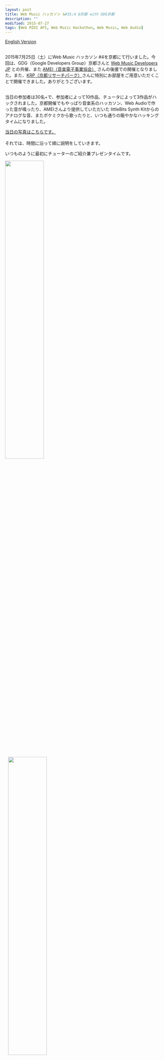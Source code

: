 ```yaml
---
layout: post
title: Web Music ハッカソン &#35;4 @京都 with GDG京都
description: ""
modified: 2015-07-27
tags: [Web MIDI API, Web Music Hackathon, Web Music, Web Audio]
---
```

<div> </div>
<a href="/blog/2015/07/27/webmusic-hackathon-kyoto-en.html">English Version</a><br>
<br>


2015年7月25日（土）にWeb Music ハッカソン #4を京都にて行いました。今回は、GDG（Google Developers Group）京都さんと <a href="https://groups.google.com/forum/#!forum/web-music-developers-jp" target="_blank">Web Music Developers JP</a> との共催、また <a href="http://amei.or.jp/" target="_blanl">AMEI（音楽電子事業協会）</a> さんの後援での開催となりました。また、<a href="https://www.krp.co.jp/" target="_blank">KRP（京都リサーチパーク）</a>さんに特別にお部屋をご用意いただくことで開催できました。ありがとうございます。<br>
<br>

当日の参加者は30名+で、参加者によって10作品、チュータによって3作品がハックされました。京都開催でもやっぱり音楽系のハッカソン、Web Audioで作った音が鳴ったり、AMEIさんより提供していただいた littleBits Synth Kitからのアナログな音、またポケミクから歌ったりと、いつも通りの賑やかなハッキングタイムになりました。

<a href="https://plus.google.com/events/gallery/ccabrg04tjnd49scbutbojq3hv4" target="_blank">当日の写真はこちらです。</a>
<br>
<br>
それでは、時間に沿って順に説明をしていきます。<br>

いつものように最初にチューターのご紹介兼プレゼンタイムです。<br>

<div class="post-image-center">
  <img src="{{ site.url }}/images/2015/07/20150725-webmusic-hackathon-kyoto-01.jpg" width="50%">
  <img src="{{ site.url }}/images/2015/07/20150725-webmusic-hackathon-kyoto-02.jpg" width="50%" style="margin-left:10px;">
</div>
<div class="post-image-center">
  <img src="{{ site.url }}/images/2015/07/20150725-webmusic-hackathon-kyoto-03.png" width="50%">
</div>


<a href="//twitter.com/g200kg" target="_blank">@g200kg</a>さん、<a href="//twitter.com/aike1000" target="_blank">@aike1000</a>さん、<a href="https://www.twitter.com/sascacci" target="_blank">@sascacci</a>さんからデモを動かしながらの説明をしていただきました。
ここで@aike1000さんがiPhoneから何やらスライドを操作してるっぽいな〜、と思っていたらMIDI over Bluetooth LEとWeb MIDI APIを組合せて操作していたとのことで、公開をしてくださいました。 

<div class="post-image-center">
<blockquote class="twitter-tweet" data-lang="en"><p lang="ja" dir="ltr">Web Music ハッカソン #4 @京都 おつかれさまでした。今日使ったMIDIでプレゼンめくるリモコンアプリはこれ。現状はWeb MIDI Browserが必須かも。<a href="https://t.co/lafd44wTtO">https://t.co/lafd44wTtO</a><a href="https://twitter.com/hashtag/webmusic?src=hash&amp;ref_src=twsrc%5Etfw">#webmusic</a> <a href="https://twitter.com/hashtag/webmusicjp?src=hash&amp;ref_src=twsrc%5Etfw">#webmusicjp</a></p>&mdash; aike (@aike1000) <a href="https://twitter.com/aike1000/status/624942651343671297?ref_src=twsrc%5Etfw">July 25, 2015</a></blockquote>
<script async src="https://platform.twitter.com/widgets.js" charset="utf-8"></script>
</div>

この後グループ分けを行いました。ハッカソン申込時に参加者の皆様から記入いただいた内容を元に「コミュニケーション」、「ハードウェア連携」、「エミュレーション」、「グラフィックス」、「Web API連携」、「ライブラリ作成」、「初心者」の7つのテーマでグループ分けを行い、そのグループ内で会話をしてハックするアプリケーションを決めハッキングタイムに入っていただきました。

<div class="post-image-center">
  <img src="{{ site.url }}/images/2015/07/20150725-webmusic-hackathon-kyoto-04.jpg" width="80%">
</div>
<div class="post-image-center">
ハッキング中の様子
</div>

グループ分けの結果、5つのテーマに分類が最終的に残りました。

- エミュレーション（既存のモノをWebAudio化）
- ハードウェア連携
- グラフィックス連携
- コミュニュケーション
- 初心者

そして、5時間以上に及ぶハッキングタイムは終了し、16:30を迎えたところで発表時間になりました。この段階で、実はどのチームからも「もう少し時間が欲しい・・・」という声が聞こえてきていたものの、心を鬼にしてハッキング打切りとさせていただきました。<br>
<br>
ちなみに今回初心者向けにGoogleさんのCodelabのFormatで教材も用意しました。

- <a href="http://webmusicdevelopers.appspot.com/codelabs/webaudio/index.html" target="_blank">Codelab: Web Audio</a>
- <a href="http://webmusicdevelopers.appspot.com/codelabs/x-webmidi/index.html">Codelab: Web MIDI</a>

それでは、発表された作品を1つ1つ紹介していきます。

## エミュレーション

### Reaktorのようなもの
by <a href="https://twitter.com/fukuroder" targt="_blank">@fukuroder</a>

<div class="post-image-center">
  <img src="{{ site.url }}/images/2015/07/20150725-webmusic-hackathon-kyoto-fukuroder.jpg" width="90%">
</div>

GUIでモジュールを組合わせることで、音響合成・音響効果をつけることのできるソフトウェアReaktorをWebブラウザ上で実現したものになります。合成をする機能に加えて、作成した環境をURLで共有できる機能が実装されていました。
<br>
<a href="http://fukuroder.sakura.ne.jp/z-1" target="_blank">アプリはこちら</a>


### チューナー
by <a href="//twitter.com/moutend" target="_blank">@moutend</a>
<div class="post-image-center">
  <img src="{{ site.url }}/images/2015/07/20150725-webmusic-hackathon-kyoto-tuner.jpg" width="90%">
</div>

ギター用のチューナです。@moutendさんは「既存のハードウェアのチューナーは見づらい」ということで、ブラウザ上に大きな文字と、音でどの音とチューニングをしているかが分かるようにした、というアプリケーションです。ノートの右側の数値は「◯◯セントズレています」という意味だそうです。まだバグもあるとのことでした。


## ハードウェア連携

### ScriptProcessorとiPhoneの加速度センサを用いたシンセ
by Masaki Ono
<div class="post-image-center">
  <img src="{{ site.url }}/images/2015/07/20150725-webmusic-hackathon-kyoto-sendor.jpg" width="90%">
</div>
オシレータシンクをScriptProcessorで実装したという作品です。それに加えてiPhoneの加速度センサで得た周期を、音源の周波数を合わせるという機能もついていました。写真はiPhoneを振っています。（速すぎてiPhoneが見えませんが、、、）


### GamePad to MIDI by MK
by Kaki
<div class="post-image-center">
  <img src="{{ site.url }}/images/2015/07/20150725-webmusic-hackathon-kyoto-guitar.jpg" width="90%">
</div>
Gamepadの入力（Gamepad APIを利用）をMIDIに変換して、MIDI音源（Roland JD-Xi）を鳴らします。ピッチベンドがダウンしかできないそうです。

### Little Miku
by M.Kosuga
<div class="post-image-center">
  <img src="{{ site.url }}/images/2015/07/20150725-webmusic-hackathon-kyoto-littlebits-miku.jpg" width="90%">
</div>
littleBitsからの出力をブラウザで仲介してポケミクと連携するアプリケーションです。littleBitsからの信号をブラウザ受けて500ms毎にカウントして音程決定してそのMIDIメッセージをポケミクに送り演奏します。

### Leap Mothin to Audio
by <a href="//twitter.com/hiroqn" target="_blank">@hiroqn</a>, <a href="//twitter.com/sankichi92" target="_blank">@sankichi92</a>
<div class="post-image-center">
  <img src="{{ site.url }}/images/2015/07/20150725-webmusic-hackathon-kyoto-leapmotion.jpg" width="90%">
</div>
クロスプラットフォームデスクトップアプリケーションエンジンのElectronを使った楽器です。UIはありませんが、Leapmotionからの入力を使いWeb Audioでつくたシンセを鳴らします。ジェスチャでFilterが変わるというとこも実装がされていていました。

### Scratch
by kaisei, yokmama
<div class="post-image-center">
  <img src="{{ site.url }}/images/2015/07/20150725-webmusic-hackathon-kyoto-scratch.jpg" width="90%">
</div>
ゾンビを倒していくというゲームです。MIDIデバイスからの入力をWebSocketを使ってScratch側に渡してゾンビのパターン・数が変わるという仕組みになっています。Web Music ハッカソン史上初の親子での参加です。お子さんがゲームで登場する絵を描かれました。


## グラフィックス連携

### ドット絵シーケンサ
by <a href="//twitter.com/ussy9" target="_blank">@ussy9</a>、<a href="//twitter.com/_likr" target="_blank">@_likr</a>、<a href="https://github.com/pastelInc" target="_blank">pastelInc</a>、<a href="//twitter.com/armorik83" target="_blank">@armorik83</a>
<div class="post-image-center">
  <img src="{{ site.url }}/images/2015/07/20150725-webmusic-hackathon-kyoto-graphic.jpg" width="90%">
</div>
ドットを使ったシーケンサを使って、多人数でリアルタイムに入力を反映させて音楽を作り、それをそのシーケンス情報を映像（画面左上の球体）に表現するというアプリケーションです。（写真は発表中にリアルタイムに動かず四苦八苦しているところ。発表の中継で使っていたアクセスポイントとデモの時に使ったアクセスポイントが同じだった為かもしれません、、、すみませんでした）<br>
単純にドットで入力したシーケンスを演奏するだけでなく、演奏にはモードがあり自動で短調、長調、ブルース等にスケールを変えることができる。技術的にはWeb MIDIをはじめ、AngularJS、Firebase、SVG、WebGLが使われていた。<br>
ハッカソン終了後にうらばなしのスライドのを公開してくださいました。<br>
<br>
<div class="post-image-center">
<script async class="speakerdeck-embed" data-id="c396c1fd40214eaca383aad6716a3bb5" data-ratio="1.33333333333333" src="//speakerdeck.com/assets/embed.js"></script>
</div>

## コミュニケーション

### Distributed Sequencer
by <a href="https://twitter.com/mohayonao" target="_blank">@mohayonao</a>, <a href="https://twitter.com/esperia09" target="_blank">@esperia09</a>, <a href="https://twitter.com/isocoda" target="_blank">@isocoda</a>, <a href="https://twitter.com/yasuraok" target="_blank">@yasuraok</a>
<div class="post-image-center">
  <img src="{{ site.url }}/images/2015/07/20150725-webmusic-hackathon-kyoto-ditributed-sequencer.jpg" width="90%">
</div>
1台のサーバ複数台の音が出るクラアンとを接続されていて、サーバからのメッセージによってクライアントが鳴る、というアプリケーションです。発表の中継で使っていたアクセスポイントとデモの時に使ったアクセスポイントが同じだった為か複数台を接続してのデモが出きずですみませんでした。<br>
ハッカソン終了後に詳細な内容のブログを書いてくださいました。<br>

<div class="post-image-center">
<blockquote class="twitter-tweet" data-lang="en"><p lang="ja" dir="ltr">はてなブログに投稿しました <a href="https://twitter.com/hashtag/%E3%81%AF%E3%81%A6%E3%81%AA%E3%83%96%E3%83%AD%E3%82%B0?src=hash&amp;ref_src=twsrc%5Etfw">#はてなブログ</a><br>Web Music ハッカソン で Tシャツ をもらいました - 音の鳴るブログ<a href="http://t.co/ZWlwJ6rJ0N">http://t.co/ZWlwJ6rJ0N</a> <a href="http://t.co/JSEpigNdx1">pic.twitter.com/JSEpigNdx1</a></p>&mdash; モハヨナオ (@mohayonao) <a href="https://twitter.com/mohayonao/status/625486262770601984?ref_src=twsrc%5Etfw">July 27, 2015</a></blockquote>
<script async src="https://platform.twitter.com/widgets.js" charset="utf-8"></script>
</div>


## 初心者

### はじめてのWeb MIDI API
by <a href="//twitter.com/kubotaku1119" target="_blank">@kubotaku1119</a>
<div class="post-image-center">
  <img src="{{ site.url }}/images/2015/07/20150725-webmusic-hackathon-kyoto-evy1.jpg" width="90%">
</div>
初心者でもこんなに簡単にできますよ、というところを発表してくれました。


## チューター

### Foot Drum
by <a href="//twitter.com/sascacci" target="_blank">@sascacci</a>
<div class="post-image-center">
  <img src="{{ site.url }}/images/2015/07/20150725-webmusic-hackathon-kyoto-foot-drum.jpg" width="90%">
</div>
KORG CLIPHIT（クリップ型のトリガーをつけた物が打楽器になってしまう楽器）のトリガーとRoland TM-2（ハイブリッドドラム向け音源）を使ったアプリケーションです。足にトリガーを取付け、それによって音を出し、さらにブラウザ側に映像を表示することができます。「メーカとしては他社製品と混同して使う場合は自己責任でお願いします」との一言で会場からは笑いが起こりました。


### 演奏するリズムマシン
by <a href="//twitter.com/aike1000" target="_blank">@aike1000</a>
<div class="post-image-center">
  <img src="{{ site.url }}/images/2015/07/20150725-webmusic-hackathon-kyoto-rhythm-machine.jpg" width="90%">
</div>
直線ではなく、円周上に音源を配置するリズムマシンです。波形も円周上に表示されます。直線のリズムのループを直感的に表したリズムマシンです。

### LiveBeats MIDI Plugin
by <a href="//twitter.com/g200kg" target="_blank">@g200kg</a>
<div class="post-image-center">
  <img src="{{ site.url }}/images/2015/07/20150725-webmusic-hackathon-kyoto-live-beats.jpg" width="90%">
</div>
コマンドで音楽を創っていくLiveBeatsにMIDI入力を追加して、MIDIデバイスをギターのように構えて演奏していまいます。 <br>
<br>
全ての発表終了後に「アイデア」、「技術」、「完成度」の基準でチューター並びにスタッフで採点を行い以下の3チームを表彰させていただきました。どの作品も技術的にも、完成度的にもとても高く甲乙つけがたい状況で大変悩みましたが、以下の3つを表彰させていただきました。 <br>

- **Scratch** by kaisei, yokmama：親子での絵とプログラムのコラボレーションとお子さんが挑戦されていた姿を評価させていただきました。
- **ドット絵シーケンサ** by @ussy9、@_likr、pastelInc、@armorik83：たくさんの技術を取り入れながらも、多人数でのリアルタイム入力シーケンサ、スケール自動変換機能が実装されていて、3つの基準全てを高く評価させていただきました。
- **Distributed Sequencer** by @mohayonao, @esperia09, @isocoda, @yasuraok：「アイデア」が素晴らしく、また「技術」、「完成度」もとても高く評価させていただきました。

## おわりに
今回で4回目を迎えてWeb Music ハッカソンでしたが、回を重ねる毎にレベルの上がり本当に驚いています。また次回も開催できたらいいなと思っておりますので、その時にまたお会いできることを楽しみにしております！


## 謝辞
今回は関西で初めての開催ということで予想ができない部分が多々あったのに加え、台風の接近も重なって当日まで本当に不安でした。しかしながら、参加表明下さったほとんどの皆様にご来場＆ハックしていただくことができたことを心からうれしくおもうのと同時に、心から感謝申し上げます。また、今回関西での開催をするにあたって会場、告知等を行ってくださいましたGDG京都の蔵野さん、GDG神戸の多田さん、野田さんをはじめ当日お手伝いいただきましたスタッフの皆様、また何より会場をお貸しくださったKRP 寺戸様にはこの場を借りて改めてお礼を申し上げます。ありがとうございました。<br>
また、いつもながら遠路はるばる札幌よりお越しくださったチューターの @aike1000さん、横浜から駆けつけてくださった @g200kgさんにも心から御礼を申し上げます。<br>
皆様の熱い心で成り立っているハッカソンだと思っています。今後とも熱い想い、ご支援をよろしくお願いします。<br>

## おまけ
翌日は京都観光してきました。今回の阿修羅なみでゃっぴーの元になった三十三間堂で観音様の多さに圧倒され、清水寺、銀閣寺、金閣寺と回って、最後の金閣寺のゴージャスぶりに絶句して東京に帰ってきました。

<div class="post-image-center">
  <img src="{{ site.url }}/images/2015/07/20150725-webmusic-hackathon-kyoto-kinkaku-ji.jpg" width="100%">
</div>

